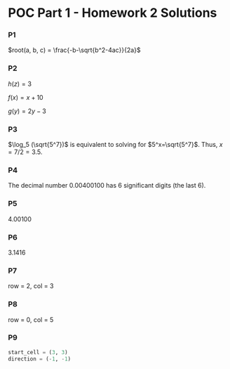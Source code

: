 # POC Part 1 - Homework 2 Solutions

### P1
$root(a, b, c) = \frac{-b-\sqrt{b^2-4ac}}{2a}$

### P2

$h(z) = 3$

$f(x)=x+10$

$g(y)=2y-3$

### P3

$\log_5 (\sqrt{5^7})$ is equivalent to solving for $5^x=\sqrt{5^7}$. Thus, $x=7/2=3.5$.

### P4

The decimal number 0.00400100 has 6 significant digits (the last 6).

### P5

4.00100

### P6

3.1416

### P7

row = 2, col = 3

### P8

row = 0, col = 5

### P9

```python
start_cell = (3, 3)
direction = (-1, -1)
```





